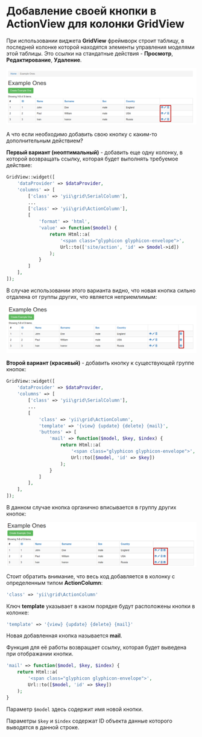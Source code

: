 # Добавление своей кнопки в ActionView для колонки GridView

При использовании виджета **GridView** фреймворк строит таблицу, в последней колонке которой находятся элементы управления моделями этой таблицы. Это ссылки на стандатные действия - **Просмотр**, **Редактирование**, **Удаление**.

![](img/01.png)

А что если необходимо добавить свою кнопку с каким-то дополнительным действием?

**Первый вариант (неоптимальный)** - добавить еще одну колонку, в которой возвращать ссылку, которая будет выполнять требуемое действие:

```php
GridView::widget([
    'dataProvider' => $dataProvider,
    'columns' => [
        ['class' => 'yii\grid\SerialColumn'],
        ...
        ['class' => 'yii\grid\ActionColumn'],
        [
            'format' => 'html',
            'value' => function($model) {
                return Html::a(
                    '<span class="glyphicon glyphicon-envelope">',
                    Url::to(['site/action', 'id' => $model->id])
                );
            }
        ]
    ],
]);
```
В случае использовании этого варианта видно, что новая кнопка сильно отдалена от группы других, что является неприемлимым:

![](img/02.png)

**Второй вариант (красивый)** - добавить кнопку к существующей группе кнопок:

```php
GridView::widget([
    'dataProvider' => $dataProvider,
    'columns' => [
        ['class' => 'yii\grid\SerialColumn'],
        ...
        [
            'class' => 'yii\grid\ActionColumn',
            'template' => '{view} {update} {delete} {mail}',
            'buttons' => [
                'mail' => function($model, $key, $index) {
                    return Html::a(
                        '<span class="glyphicon glyphicon-envelope">',
                        Url::to([$model, 'id' => $key])
                    );
                }
            ]
        ],
    ],
]);
```
В данном случае кнопка органично вписывается в группу других кнопок:

![](img/03.png)

Стоит обратить внимание, что весь код добавляется в колонку с определенным типом **ActionColumn**:
```php
'class' => 'yii\grid\ActionColumn'
```

Ключ **template** указывает в каком порядке будут расположены кнопки в колонке:

```php
'template' => '{view} {update} {delete} {mail}'
```

Новая добавленная кнопка называется **mail**.

Функция для её работы возвращает ссылку, которая будет выведена при отображании кнопки.

```php
'mail' => function($model, $key, $index) {
    return Html::a(
        '<span class="glyphicon glyphicon-envelope">',
        Url::to([$model, 'id' => $key])
    );
}
```

Параметр ```$model``` здесь содержит имя новой кнопки.

Параметры ```$key``` и ```$index``` содержат ID объекта данные которого выводятся в данной строке.
